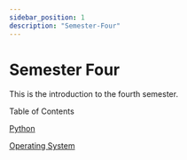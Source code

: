 ```yaml
---
sidebar_position: 1
description: "Semester-Four"
---
```


# Semester Four

This is the introduction to the fourth semester.

Table of Contents

<!-- - [Java](/docs/three/category/java) -->

[Python](/docs/four/category/python)

[Operating System](/docs/four/category/operating-system)
